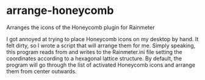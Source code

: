 # arrange-honeycomb
Arranges the icons of the Honeycomb plugin for Rainmeter

I got annoyed at trying to place Honeycomb icons on my desktop by hand. It felt dirty, so I wrote a script that will
arrange them for me. Simply speaking, this program reads from and writes to the Rainmeter.ini file setting the
coordinates according to a hexagonal lattice structure. By default, the program will go through the list of activated
Honeycomb icons and arrange them from center outwards.
